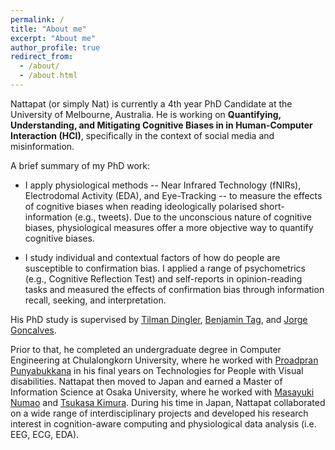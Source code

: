 ```yaml
---
permalink: /
title: "About me"
excerpt: "About me"
author_profile: true
redirect_from: 
  - /about/
  - /about.html
---
```


Nattapat (or simply Nat) is currently a 4th year PhD Candidate at the University of Melbourne, Australia. He is working on **Quantifying, Understanding, and Mitigating Cognitive Biases in in Human-Computer Interaction (HCI)**, specifically in the context of social media and misinformation. 

A brief summary of my PhD work:
* I apply physiological methods -- Near Infrared Technology (fNIRs), Electrodomal Activity (EDA), and Eye-Tracking -- to measure the effects of cognitive biases when reading ideologically polarised short-information (e.g., tweets). Due to the unconscious nature of cognitive biases, physiological measures offer a more objective way to quantify cognitive biases.

* I study individual and contextual factors of how do people are susceptible to confirmation bias. I applied a range of psychometrics (e.g., Cognitive Reflection Test) and self-reports in opinion-reading tasks and measured the effects of confirmation bias through information recall, seeking, and interpretation.

His PhD study is supervised by [Tilman Dingler](http://www.tilmanification.com), [Benjamin Tag](https://findanexpert.unimelb.edu.au/profile/852535-benjamin-tag), and [Jorge Goncalves](https://www.jorgegoncalves.com/).

Prior to that, he completed an undergraduate degree in Computer Engineering at Chulalongkorn University, where he worked with [Proadpran Punyabukkana](mailto:proadpran.p@chula.ac.th) in his final years on Technologies for People with Visual disabilities. Nattapat then moved to Japan and earned a Master of Information Science at Osaka University, where he worked with [Masayuki Numao](mailto:numao@ai.sanken.osaka-u.ac.jp) and [Tsukasa Kimura](https://tsukasakimura.wixsite.com/home/english). During his time in Japan, Nattapat collaborated on a wide range of interdisciplinary projects and developed his research interest in cognition-aware computing and physiological data analysis (i.e. EEG, ECG, EDA). 
